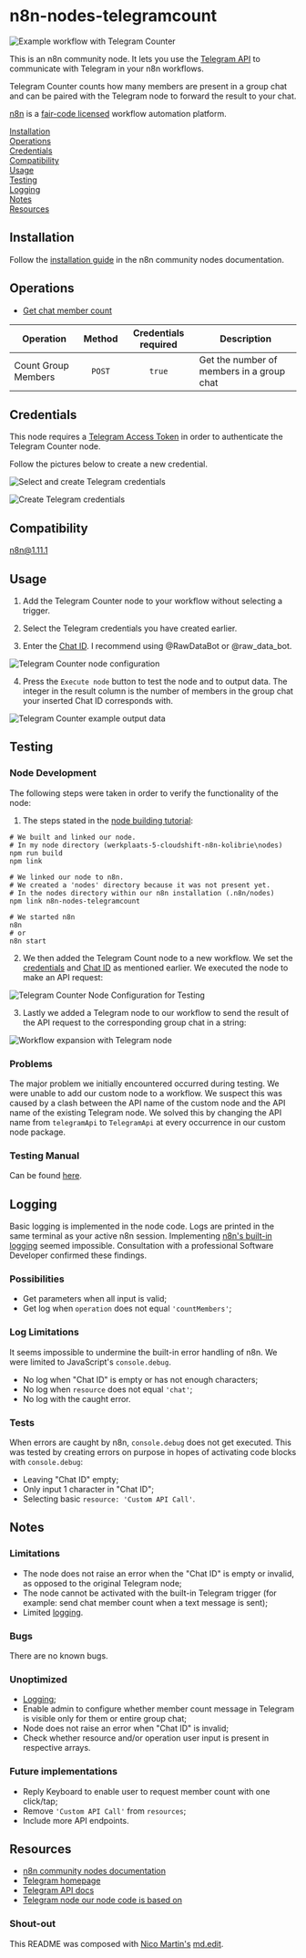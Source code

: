 # n8n-nodes-telegramcount

![Example workflow with Telegram Counter](assets/exampleworkflow.png)

This is an n8n community node. It lets you use the [Telegram API](https://core.telegram.org/api) to communicate with
Telegram in your n8n workflows.

Telegram Counter counts how many members are present in a group chat and can be paired with the Telegram node to forward
the result to your chat.

[n8n](https://n8n.io/) is a [fair-code licensed](https://docs.n8n.io/reference/license/) workflow automation platform.

[Installation](#installation)  
[Operations](#operations)  
[Credentials](#credentials)  
[Compatibility](#compatibility)  
[Usage](#usage)  
[Testing](#testing)  
[Logging](#logging)  
[Notes](#notes)  
[Resources](#resources)

## Installation

Follow the [installation guide](https://docs.n8n.io/integrations/community-nodes/installation/) in the n8n community
nodes documentation.

## Operations

* [Get chat member count](https://core.telegram.org/bots/api#getchatmembercount/)

| Operation           | Method | Credentials required | Description                               |  
|---------------------|:------:|:--------------------:|-------------------------------------------|  
| Count Group Members | `POST` |        `true`        | Get the number of members in a group chat |

## Credentials

This node requires a [Telegram Access Token](https://docs.n8n.io/integrations/builtin/credentials/telegram/) in order to
authenticate the Telegram Counter node.

Follow the pictures below to create a new credential.

![Select and create Telegram credentials](assets/telegramcredentials0.png)

![Create Telegram credentials](assets/telegramcredentials.png)

## Compatibility

n8n@1.11.1

## Usage

1. Add the Telegram Counter node to your workflow without selecting a trigger.

2. Select the Telegram credentials you have created earlier.

3. Enter the [Chat ID](https://docs.n8n.io/integrations/builtin/app-nodes/n8n-nodes-base.telegram/#get-the-chat-id). I recommend using @RawDataBot or @raw\_data\_bot.  

![Telegram Counter node configuration](assets/configuration.png)

4. Press the `Execute node` button to test the node and to output data. The integer in the result column is the number of members in the group chat your inserted Chat ID corresponds with.

![Telegram Counter example output data](assets/outputdemo.png)

## Testing

### Node Development

The following steps were taken in order to verify the functionality of the node:

1. The steps stated in the [node building tutorial](https://docs.n8n.io/integrations/creating-nodes/build/programmatic-style-node/#step-7-update-the-npm-package-details):

```    
# We built and linked our node.
# In my node directory (werkplaats-5-cloudshift-n8n-kolibrie\nodes)
npm run build 
npm link
```

```        
# We linked our node to n8n.
# We created a 'nodes' directory because it was not present yet.
# In the nodes directory within our n8n installation (.n8n/nodes)
npm link n8n-nodes-telegramcount
```        

```
# We started n8n
n8n
# or
n8n start
```

2. We then added the Telegram Count node to a new workflow. We set the [credentials](#credentials) and [Chat ID](#usage) as mentioned earlier. We executed the node to make an API request:
    
![Telegram Counter Node Configuration for Testing](assets/testing_node.png)

3. Lastly we added a Telegram node to our workflow to send the result of the API request to the corresponding group chat in a string: 

![Workflow expansion with Telegram node](assets/testing_telegram_message.png)

### Problems

The major problem we initially encountered occurred during testing. We were unable to add our custom node to a workflow. We suspect this was caused by a clash between the API name of the custom node and the API name of the existing Telegram node. We solved this by changing the API name from `telegramApi` to `TelegramApi` at every occurrence in our custom node
package.

### Testing Manual

Can be found [here](TESTINGMANUAL.md).

## Logging

Basic logging is implemented in the node code. Logs are printed in the same terminal as your active n8n session. Implementing [n8n's built-in logging](https://docs.n8n.io/hosting/logging-monitoring/logging/#logging-in-n8n) seemed
impossible. Consultation with a professional Software Developer confirmed these findings.

### Possibilities

* Get parameters when all input is valid;
* Get log when `operation` does not equal `'countMembers'`;

### Log Limitations

It seems impossible to undermine the built-in error handling of n8n. We were limited to JavaScript's `console.debug`.

* No log when "Chat ID" is empty or has not enough characters;
* No log when `resource` does not equal `'chat'`;
* No log with the caught error.

### Tests

When errors are caught by n8n, `console.debug` does not get executed. This was tested by creating errors on purpose in
hopes of activating code blocks with `console.debug`:

* Leaving "Chat ID" empty;
* Only input 1 character in "Chat ID";
* Selecting basic `resource: 'Custom API Call'`.

## Notes

### Limitations

* The node does not raise an error when the "Chat ID" is empty or invalid, as opposed to the original Telegram node;
* The node cannot be activated with the built-in Telegram trigger (for example: send chat member count when a text message is sent);
* Limited [logging](#log-limitations).

### Bugs

There are no known bugs.

### Unoptimized

* [Logging](#log-limitations);
* Enable admin to configure whether member count message in Telegram is visible only for them or entire group chat;
* Node does not raise an error when "Chat ID" is invalid;
* Check whether resource and/or operation user input is present in respective arrays.

### Future implementations

* Reply Keyboard to enable user to request member count with one click/tap;
* Remove `'Custom API Call'` from `resources`;
* Include more API endpoints.

## Resources

* [n8n community nodes documentation](https://docs.n8n.io/integrations/community-nodes/)
* [Telegram homepage](https://telegram.org/)
* [Telegram API docs](https://core.telegram.org/api/)
* [Telegram node our node code is based on](https://github.com/n8n-io/n8n/tree/master/packages/nodes-base/nodes/Telegram)

### Shout-out

This README was composed
with [Nico Martin's](https://github.com/nico-martin/markdown-editor/) [md.edit](https://md.nico.dev/).
